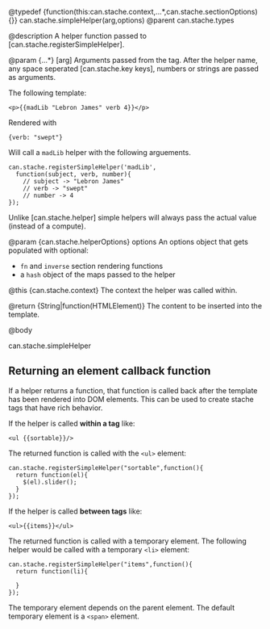 @typedef {function(this:can.stache.context,...*,can.stache.sectionOptions){}} can.stache.simpleHelper(arg,options)
@parent can.stache.types

@description A helper function passed to [can.stache.registerSimpleHelper].

@param {...*} [arg] Arguments passed from the tag. After the helper
name, any space seperated [can.stache.key keys], numbers or
strings are passed as arguments.

The following template:

    <p>{{madLib "Lebron James" verb 4}}</p>

Rendered with

    {verb: "swept"}

Will call a `madLib` helper with the following arguements.

    can.stache.registerSimpleHelper('madLib',
      function(subject, verb, number){
        // subject -> "Lebron James"
        // verb -> "swept"
        // number -> 4
    });

Unlike [can.stache.helper] simple helpers will always pass the actual
value (instead of a compute).

@param {can.stache.helperOptions} options An options object
that gets populated with optional:

- `fn` and `inverse` section rendering functions
- a `hash` object of the maps passed to the helper

@this {can.stache.context} The context the helper was
called within.

@return {String|function(HTMLElement)} The content to be inserted into
the template.

@body

can.stache.simpleHelper

## Returning an element callback function

If a helper returns a function, that function is called back after
the template has been rendered into DOM elements. This can
be used to create stache tags that have rich behavior.

If the helper is called __within a tag__ like:

    <ul {{sortable}}/>

The returned function is called with the `<ul>` element:

    can.stache.registerSimpleHelper("sortable",function(){
      return function(el){
        $(el).slider();
      }
    });

If the helper is called __between tags__ like:

    <ul>{{items}}</ul>

The returned function is called with a temporary element. The
following helper would be called with a temporary `<li>` element:

    can.stache.registerSimpleHelper("items",function(){
      return function(li){

      }
    });

The temporary element depends on the parent element. The default temporary element
is a `<span>` element.
